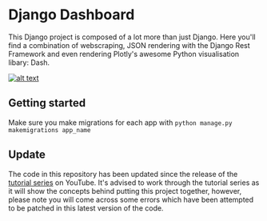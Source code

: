 # Django Dashboard

This Django project is composed of a lot more than just Django. Here you'll find a combination of webscraping, JSON rendering with the Django Rest Framework and even rendering Plotly's awesome Python visualisation libary: Dash.

[![alt text](https://github.com/justdjango/DjReact/blob/master/thumbnail.png "Logo")](https://youtu.be/d85-j5j1ak0)

## Getting started

Make sure you make migrations for each app with `python manage.py makemigrations app_name`

## Update

The code in this repository has been updated since the release of the [tutorial series](https://youtu.be/d85-j5j1ak0) on YouTube. It's advised to work through the tutorial series as it will show the concepts behind putting this project together, however, please note you will come across some errors which have been attempted to be patched in this latest version of the code.